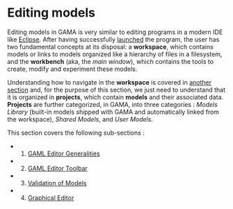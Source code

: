 
# Editing models



Editing models in GAMA is very similar to editing programs in a modern IDE like [Eclipse](http://www.eclipse.rog). After having successfully [launched](Launching) the program, the user has two fundamental concepts at its disposal: a **workspace**, which contains models or links to models organized like a hierarchy of files in a filesystem, and the **workbench** (aka, the _main window_), which contains the tools to create, modify and experiment these models.

Understanding how to navigate in the **workspace** is covered in [another section](NavigatingWorkspace) and, for the purpose of this section, we just need to understand that it is organized in **projects**, which contain **models** and their associated data. **Projects** are further categorized, in GAMA, into three categories : _Models Library_ (built-in models shipped with GAMA and automatically linked from the workspace), _Shared Models_, and _User Models_.

This section covers the following sub-sections :

  * 1. [GAML Editor Generalities](GamlEditorGeneralities)
  * 2. [GAML Editor Toolbar](GamlEditorToolbar)
  * 3. [Validation of Models](ValidationOfModels)
  * 4. [Graphical Editor](G__GraphicalEditor)